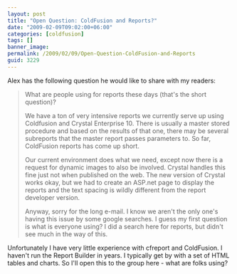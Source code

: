 ```yaml
---
layout: post
title: "Open Question: ColdFusion and Reports?"
date: "2009-02-09T09:02:00+06:00"
categories: [coldfusion]
tags: []
banner_image: 
permalink: /2009/02/09/Open-Question-ColdFusion-and-Reports
guid: 3229
---
```


Alex has the following question he would like to share with my readers:

<blockquote>
<p>
What are people using for reports these days (that's the short question)?
</p>

<p>
We have a ton of very intensive reports we currently serve up using Coldfusion and Crystal Enterprise 10.  There is usually a master stored procedure and based on the results of that one, there may be several subreports that the master report passes parameters to.  So far, ColdFusion reports has come up short.
</p>

<p>
Our current environment does what we need, except now there is a request for dynamic images to also be involved.  Crystal handles this fine just not when published
on the web.  The new version of Crystal works okay, but we had to create an ASP.net page to display the reports and the text spacing is wildly different from the report developer version.
</p>

<p>
Anyway, sorry for the long e-mail.  I know we aren't the only one's having this issue by some google searches.  I guess my first question is what is everyone using?  I did a search here for reports, but didn't see much in the way of this.
</p>
</blockquote>

Unfortunately I have very little experience with cfreport and ColdFusion. I haven't run the Report Builder in years. I typically get by with a set of HTML tables and charts. So I'll open this to the group here - what are folks using?